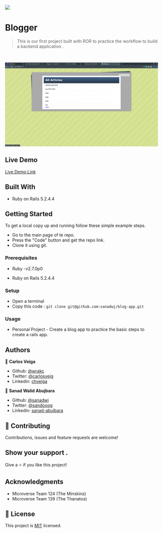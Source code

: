 
![](https://img.shields.io/badge/Microverse-blueviolet)

# Blogger

> This is our first project built with ROR to practice the workflow to build a backend application .

<br>

![screenshot](./screenshot.png)

## Live Demo
[Live Demo Link](https://guarded-savannah-11313.herokuapp.com/)


## Built With

- Ruby on Rails 5.2.4.4


## Getting Started

To get a local copy up and running follow these simple example steps.

- Go to the main page of te repo.
- Press the "Code" button and get the repo link.
- Clone it using git.

### Prerequisites

- Ruby -v2.7.0p0

- Ruby on Rails 5.2.4.4


### Setup
 - Open a terminal
 - Copy this code : 
        ```
        git clone git@github.com:sanadwj/blog-app.git
        ```

### Usage

- Personal Project - Create a blog app to practice the basic steps to create a rails app. 
       

## Authors

👤 **Carlos Veiga**

- Github: [@wrakc](https://github.com/wrakc)
- Twitter: [@carlosveig](https://twitter.com/carlosveig)
- Linkedin: [chveiga](https://linkedin.com/chveiga)  

👤 **Sanad Walid Abujbara**

- Github: [@sanadwj](https://github.com/githubhandle)
- Twitter: [@sandooog](https://twitter.com/sandooog)
- Linkedin: [sanad-abujbara](https://linkedin.com/in/sanad-abujbara)

## 🤝 Contributing

Contributions, issues and feature requests are welcome!


## Show your support .

Give a ⭐️ if you like this project!

## Acknowledgments

- Microverse Team 124 (The Minskins)
- Microverse Team 139 (The Thanatos)

## 📝 License

This project is [MIT](lic.url) licensed.
